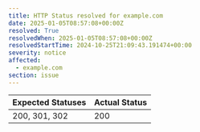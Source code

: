 ```yaml
---
title: HTTP Status resolved for example.com
date: 2025-01-05T08:57:08+00:00Z
resolved: True
resolvedWhen: 2025-01-05T08:57:08+00:00Z
resolvedStartTime: 2024-10-25T21:09:43.191474+00:00
severity: notice
affected:
  - example.com
section: issue
---
```


| Expected Statuses | Actual Status  |
|-------------------|----------------|
| 200, 301, 302 | 200 |
